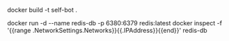 docker build -t self-bot .




docker run -d --name redis-db -p 6380:6379 redis:latest
docker inspect -f '{{range .NetworkSettings.Networks}}{{.IPAddress}}{{end}}' redis-db
